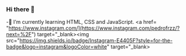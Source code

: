 ### Hi there 👋
-🌱 I’m currently learning HTML, CSS and JavaScript.
<a href= "https://www.instagram.com/](https://www.instagram.com/pedrofrzz/?next=%2F") target="_blank><img src="https://img.shields.io/badge/Instagram-E4405F?style=for-the-badge&logo=instagram&logoColor=white" target="_blank></a>
  


